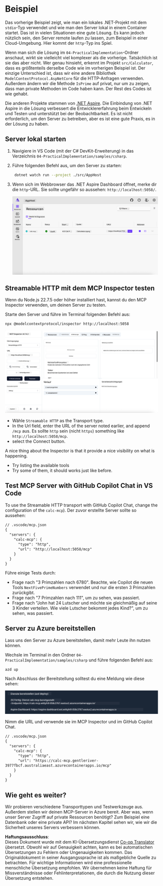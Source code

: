 <!--
CO_OP_TRANSLATOR_METADATA:
{
  "original_hash": "0bc7bd48f55f1565f1d95ccb2c16f728",
  "translation_date": "2025-06-18T07:46:20+00:00",
  "source_file": "04-PracticalImplementation/samples/csharp/README.md",
  "language_code": "de"
}
-->
# Beispiel

Das vorherige Beispiel zeigt, wie man ein lokales .NET-Projekt mit dem `stdio`-Typ verwendet und wie man den Server lokal in einem Container startet. Das ist in vielen Situationen eine gute Lösung. Es kann jedoch nützlich sein, den Server remote laufen zu lassen, zum Beispiel in einer Cloud-Umgebung. Hier kommt der `http`-Typ ins Spiel.

Wenn man sich die Lösung im `04-PracticalImplementation`-Ordner anschaut, wirkt sie vielleicht viel komplexer als die vorherige. Tatsächlich ist sie das aber nicht. Wer genau hinsieht, erkennt im Projekt `src/Calculator`, dass es größtenteils derselbe Code wie im vorherigen Beispiel ist. Der einzige Unterschied ist, dass wir eine andere Bibliothek `ModelContextProtocol.AspNetCore` für die HTTP-Anfragen verwenden. Außerdem ändern wir die Methode `IsPrime` auf privat, nur um zu zeigen, dass man private Methoden im Code haben kann. Der Rest des Codes ist wie gehabt.

Die anderen Projekte stammen von [.NET Aspire](https://learn.microsoft.com/dotnet/aspire/get-started/aspire-overview). Die Einbindung von .NET Aspire in die Lösung verbessert die Entwicklererfahrung beim Entwickeln und Testen und unterstützt bei der Beobachtbarkeit. Es ist nicht erforderlich, um den Server zu betreiben, aber es ist eine gute Praxis, es in der Lösung zu haben.

## Server lokal starten

1. Navigiere in VS Code (mit der C# DevKit-Erweiterung) in das Verzeichnis `04-PracticalImplementation/samples/csharp`.
1. Führe folgenden Befehl aus, um den Server zu starten:

   ```bash
    dotnet watch run --project ./src/AppHost
   ```

1. Wenn sich im Webbrowser das .NET Aspire Dashboard öffnet, merke dir die `http`-URL. Sie sollte ungefähr so aussehen: `http://localhost:5058/`.

   ![.NET Aspire Dashboard](../../../../../translated_images/dotnet-aspire-dashboard.0a7095710e9301e90df2efd867e1b675b3b9bc2ccd7feb1ebddc0751522bc37c.de.png)

## Streamable HTTP mit dem MCP Inspector testen

Wenn du Node.js 22.7.5 oder höher installiert hast, kannst du den MCP Inspector verwenden, um deinen Server zu testen.

Starte den Server und führe im Terminal folgenden Befehl aus:

```bash
npx @modelcontextprotocol/inspector http://localhost:5058
```

![MCP Inspector](../../../../../translated_images/mcp-inspector.c223422b9b494fb4a518a3b3911b3e708e6a5715069470f9163ee2ee8d5f1ba9.de.png)

- Wähle `Streamable HTTP` as the Transport type.
- In the Url field, enter the URL of the server noted earlier, and append `/mcp` aus. Es sollte `http` sein (nicht `https`) something like `http://localhost:5058/mcp`.
- select the Connect button.

A nice thing about the Inspector is that it provide a nice visibility on what is happening.

- Try listing the available tools
- Try some of them, it should works just like before.

## Test MCP Server with GitHub Copilot Chat in VS Code

To use the Streamable HTTP transport with GitHub Copilot Chat, change the configuration of the `calc-mcp`). Der zuvor erstellte Server sollte so aussehen:

```jsonc
// .vscode/mcp.json
{
  "servers": {
    "calc-mcp": {
      "type": "http",
      "url": "http://localhost:5058/mcp"
    }
  }
}
```

Führe einige Tests durch:

- Frage nach "3 Primzahlen nach 6780". Beachte, wie Copilot die neuen Tools `NextFivePrimeNumbers` verwendet und nur die ersten 3 Primzahlen zurückgibt.
- Frage nach "7 Primzahlen nach 111", um zu sehen, was passiert.
- Frage nach "John hat 24 Lutscher und möchte sie gleichmäßig auf seine 3 Kinder verteilen. Wie viele Lutscher bekommt jedes Kind?", um zu sehen, was passiert.

## Server zu Azure bereitstellen

Lass uns den Server zu Azure bereitstellen, damit mehr Leute ihn nutzen können.

Wechsle im Terminal in den Ordner `04-PracticalImplementation/samples/csharp` und führe folgenden Befehl aus:

```bash
azd up
```

Nach Abschluss der Bereitstellung solltest du eine Meldung wie diese sehen:

![Azd deployment success](../../../../../translated_images/azd-deployment-success.bd42940493f1b834a5ce6251a6f88966546009b350df59d0cc4a8caabe94a4f1.de.png)

Nimm die URL und verwende sie im MCP Inspector und im GitHub Copilot Chat.

```jsonc
// .vscode/mcp.json
{
  "servers": {
    "calc-mcp": {
      "type": "http",
      "url": "https://calc-mcp.gentleriver-3977fbcf.australiaeast.azurecontainerapps.io/mcp"
    }
  }
}
```

## Wie geht es weiter?

Wir probieren verschiedene Transporttypen und Testwerkzeuge aus. Außerdem stellen wir deinen MCP-Server in Azure bereit. Aber was, wenn unser Server Zugriff auf private Ressourcen benötigt? Zum Beispiel eine Datenbank oder eine private API? Im nächsten Kapitel sehen wir, wie wir die Sicherheit unseres Servers verbessern können.

**Haftungsausschluss**:  
Dieses Dokument wurde mit dem KI-Übersetzungsdienst [Co-op Translator](https://github.com/Azure/co-op-translator) übersetzt. Obwohl wir auf Genauigkeit achten, kann es bei automatischen Übersetzungen zu Fehlern oder Ungenauigkeiten kommen. Das Originaldokument in seiner Ausgangssprache ist als maßgebliche Quelle zu betrachten. Für wichtige Informationen wird eine professionelle menschliche Übersetzung empfohlen. Wir übernehmen keine Haftung für Missverständnisse oder Fehlinterpretationen, die durch die Nutzung dieser Übersetzung entstehen.